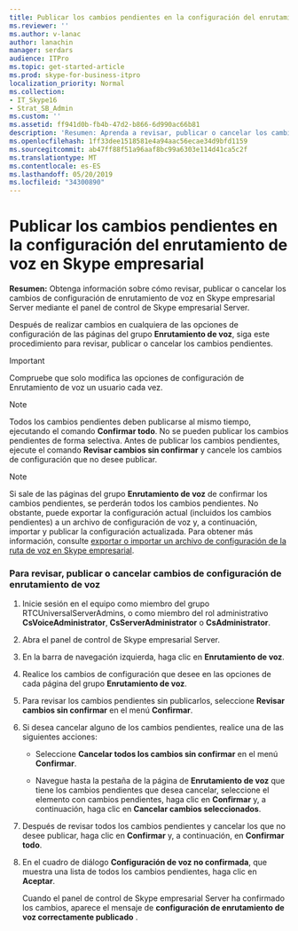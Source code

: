 ```yaml
---
title: Publicar los cambios pendientes en la configuración del enrutamiento de voz en Skype empresarial
ms.reviewer: ''
ms.author: v-lanac
author: lanachin
manager: serdars
audience: ITPro
ms.topic: get-started-article
ms.prod: skype-for-business-itpro
localization_priority: Normal
ms.collection:
- IT_Skype16
- Strat_SB_Admin
ms.custom: ''
ms.assetid: ff941d0b-fb4b-47d2-b866-6d990ac66b81
description: 'Resumen: Aprenda a revisar, publicar o cancelar los cambios de configuración de enrutamiento de voz en Skype empresarial Server mediante el panel de control de Skype empresarial Server.'
ms.openlocfilehash: 1ff33dee1518581e4a94aac56ecae34d9bfd1159
ms.sourcegitcommit: ab47ff88f51a96aaf8bc99a6303e114d41ca5c2f
ms.translationtype: MT
ms.contentlocale: es-ES
ms.lasthandoff: 05/20/2019
ms.locfileid: "34300890"
---
```

# <a name="publish-pending-changes-to-the-voice-routing-configuration-in-skype-for-business"></a>Publicar los cambios pendientes en la configuración del enrutamiento de voz en Skype empresarial
 
**Resumen:** Obtenga información sobre cómo revisar, publicar o cancelar los cambios de configuración de enrutamiento de voz en Skype empresarial Server mediante el panel de control de Skype empresarial Server.
  
Después de realizar cambios en cualquiera de las opciones de configuración de las páginas del grupo **Enrutamiento de voz**, siga este procedimiento para revisar, publicar o cancelar los cambios pendientes.
  
> [!IMPORTANT]
> Compruebe que solo modifica las opciones de configuración de Enrutamiento de voz un usuario cada vez. 
  
> [!NOTE]
> Todos los cambios pendientes deben publicarse al mismo tiempo, ejecutando el comando **Confirmar todo**. No se pueden publicar los cambios pendientes de forma selectiva. Antes de publicar los cambios pendientes, ejecute el comando **Revisar cambios sin confirmar** y cancele los cambios de configuración que no desee publicar.
  
> [!NOTE]
> Si sale de las páginas del grupo **Enrutamiento de voz** de confirmar los cambios pendientes, se perderán todos los cambios pendientes. No obstante, puede exportar la configuración actual (incluidos los cambios pendientes) a un archivo de configuración de voz y, a continuación, importar y publicar la configuración actualizada. Para obtener más información, consulte [exportar o importar un archivo de configuración de la ruta de voz en Skype empresarial](voice-route-configuration-import-export.md). 
  
### <a name="to-review-publish-or-cancel-voice-routing-configuration-changes"></a>Para revisar, publicar o cancelar cambios de configuración de enrutamiento de voz

1. Inicie sesión en el equipo como miembro del grupo RTCUniversalServerAdmins, o como miembro del rol administrativo **CsVoiceAdministrator**, **CsServerAdministrator** o **CsAdministrator**.
    
2. Abra el panel de control de Skype empresarial Server.
    
3. En la barra de navegación izquierda, haga clic en **Enrutamiento de voz**.
    
4. Realice los cambios de configuración que desee en las opciones de cada página del grupo **Enrutamiento de voz**.
    
5. Para revisar los cambios pendientes sin publicarlos, seleccione **Revisar cambios sin confirmar** en el menú **Confirmar**.
    
6. Si desea cancelar alguno de los cambios pendientes, realice una de las siguientes acciones:
    
   - Seleccione **Cancelar todos los cambios sin confirmar** en el menú **Confirmar**.
    
   - Navegue hasta la pestaña de la página de **Enrutamiento de voz** que tiene los cambios pendientes que desea cancelar, seleccione el elemento con cambios pendientes, haga clic en **Confirmar** y, a continuación, haga clic en **Cancelar cambios seleccionados**.
    
7. Después de revisar todos los cambios pendientes y cancelar los que no desee publicar, haga clic en **Confirmar** y, a continuación, en **Confirmar todo**.
    
8. En el cuadro de diálogo **Configuración de voz no confirmada**, que muestra una lista de todos los cambios pendientes, haga clic en **Aceptar**. 
    
    Cuando el panel de control de Skype empresarial Server ha confirmado los cambios, aparece el mensaje de **configuración de enrutamiento de voz correctamente publicado** .
    

